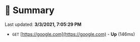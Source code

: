 # 📖 Summary
Last updated: **3/3/2021, 7:05:29 PM**

- `GET` [https://google.com](https://google.com) - **Up** (146ms)

